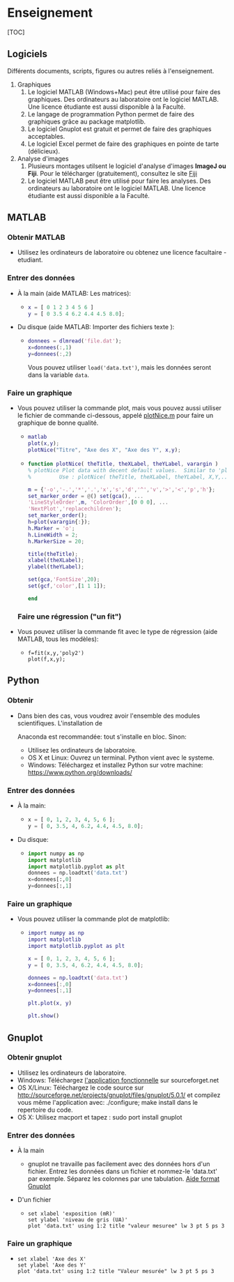 # Enseignement

[TOC]

## Logiciels

Différents documents, scripts, figures ou autres reliés à l'enseignement.

1. Graphiques
   1. Le logiciel MATLAB (Windows+Mac) peut être utilisé pour faire des graphiques. Des ordinateurs au laboratoire ont le logiciel MATLAB.  Une licence étudiante est aussi disponible à la Faculté.
   2. Le langage de programmation Python permet de faire des graphiques grâce au package matplotlib.
   3. Le logiciel Gnuplot est gratuit et permet de faire des graphiques acceptables.
   4. Le logiciel Excel permet de faire des graphiques en pointe de tarte (délicieux).
2. Analyse d'images
   1. Plusieurs montages utilsent le logiciel d'analyse d'images **ImageJ ou Fiji**. Pour le télécharger (gratuitement), consultez le site [Fiji](http://fiji.sc/Fiji)
   2. Le logiciel MATLAB peut être utilisé pour faire les analyses. Des ordinateurs au laboratoire ont le logiciel MATLAB.  Une licence étudiante est aussi disponible a la Faculté.

## MATLAB

### Obtenir MATLAB

- Utilisez les ordinateurs de laboratoire ou obtenez une licence facultaire - etudiant.

### Entrer des données

- À la main (aide MATLAB: Les matrices):

   - ```matlab
     x = [ 0 1 2 3 4 5 6 ]	
     y = [ 0 3.5 4 6.2 4.4 4.5 8.0];
     ```

- Du disque (aide MATLAB: Importer des fichiers texte ):

  - ```matlab
    donnees = dlmread('file.dat');
    x=donnees(:,1)
    y=donnees(:,2)
    ```

    Vous pouvez utiliser ```load('data.txt')```, mais les données seront dans la variable ```data```.

### Faire un graphique

- Vous pouvez utiliser la commande plot, mais vous pouvez aussi utiliser le fichier de commande ci-dessous, appelé [plotNice.m](./plotNice.m) pour faire un graphique de bonne qualité.
  - ```matlab
    matlab
    plot(x,y);
    plotNice("Titre", "Axe des X", "Axe des Y", x,y);
    ```
  - ```matlab
    function plotNice( theTitle, theXLabel, theYLabel, varargin )
    % plotNice Plot data with decent default values.  Similar to 'plot'.
    %         Use : plotNice( theTitle, theXLabel, theYLabel, X,Y,... )
    
    m = {'-o','-.','*','.','x','s','d','^','v','>','<','p','h'};
    set_marker_order = @() set(gca(), ...
    'LineStyleOrder',m, 'ColorOrder',[0 0 0], ...
    'NextPlot','replacechildren');
    set_marker_order();
    h=plot(varargin{:});
    h.Marker = 'o';
    h.LineWidth = 2;
    h.MarkerSize = 20;  
    
    title(theTitle);
    xlabel(theXLabel);
    ylabel(theYLabel);
    
    set(gca,'FontSize',20);
    set(gcf,'color',[1 1 1]);
    
    end
    ```
  ### Faire une régression ("un fit")

- Vous pouvez utiliser la commande fit avec le type de régression (aide MATLAB, tous les modèles):

  - ```
    f=fit(x,y,'poly2')
    plot(f,x,y);
    ```

## Python

### Obtenir

- Dans bien des cas, vous voudrez avoir l'ensemble des modules scientifiques.  L'installation de

  Anaconda est recommandée: tout s'installe en bloc. Sinon:

  - Utilisez les ordinateurs de laboratoire.
  - OS X et Linux: Ouvrez un terminal.  Python vient avec le systeme.
  - Windows: Téléchargez et installez Python sur votre machine: <https://www.python.org/downloads/>

### Entrer des données

- À la main:
  - ```python
    x = [ 0, 1, 2, 3, 4, 5, 6 ];
    y = [ 0, 3.5, 4, 6.2, 4.4, 4.5, 8.0];
    ```
- Du disque:
  - ```python
    import numpy as np
    import matplotlib
    import matplotlib.pyplot as plt
    donnees = np.loadtxt('data.txt')
    x=donnees[:,0]
    y=donnees[:,1]
    ```
### Faire un graphique

- Vous pouvez utiliser la commande plot de matplotlib:

  - ```matlab
    import numpy as np
    import matplotlib
    import matplotlib.pyplot as plt
    
    x = [ 0, 1, 2, 3, 4, 5, 6 ];
    y = [ 0, 3.5, 4, 6.2, 4.4, 4.5, 8.0];
    
    donnees = np.loadtxt('data.txt')
    x=donnees[:,0]
    y=donnees[:,1]
    
    plt.plot(x, y)
    
    plt.show()
    ```

## Gnuplot

### Obtenir gnuplot

- Utilisez les ordinateurs de laboratoire.
- Windows: Téléchargez [l'application fonctionnelle](http://sourceforge.net/projects/gnuplot/files/gnuplot/5.0.1/) sur sourceforget.net
- OS X/Linux: Téléchargez le code source sur http://sourceforge.net/projects/gnuplot/files/gnuplot/5.0.1/ et compilez vous même l'application avec: ./configure; make install dans le repertoire du code.
- OS X: Utilisez macport et tapez : sudo port install gnuplot

### Entrer des données

- À la main

  - gnuplot ne travaille pas facilement avec des données hors d'un fichier.  Entrez les données dans un fichier et nommez-le 'data.txt' par exemple.  Séparez les colonnes par une tabulation. [Aide format Gnuplot](http://lowrank.net/gnuplot/datafile-e.html)
- D'un fichier
  - ```gnuplot
    set xlabel 'exposition (mR)'
    set ylabel 'niveau de gris (UA)'
    plot 'data.txt' using 1:2 title "valeur mesuree" lw 3 pt 5 ps 3
    ```

### Faire un graphique

- ```
  set xlabel 'Axe des X'
  set ylabel 'Axe des Y'
  plot 'data.txt' using 1:2 title "Valeur mesurée" lw 3 pt 5 ps 3
  ```

